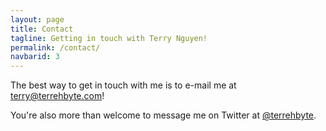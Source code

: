 ```yaml
---
layout: page
title: Contact
tagline: Getting in touch with Terry Nguyen!
permalink: /contact/
navbarid: 3
---
```

The best way to get in touch with me is to e-mail me at [terry@terrehbyte.com](mailto:terry@terrehbyte.com)!

You're also more than welcome to message me on Twitter at [@terrehbyte][tw].

[tw]:https://twitter.com/terrehbyte